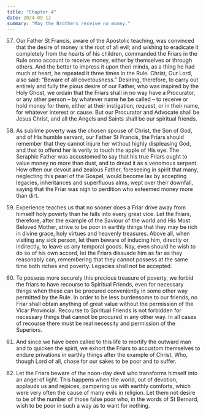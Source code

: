 ```yaml
---
title: "Chapter 4"
date: 2024-09-12
summary: "May the Brothers receive no money."
---
```


57. Our Father St Francis, aware of the Apostolic teaching, was convinced that the desire of money is the root of all evil; and wishing to eradicate it completely from the hearts of his children, commanded the Friars in the Rule onno account to receive money, either by themselves or through others. And the better to impress it upon theri minds, as a thing he had much at heart, he repeated it three times in the Rule. Christ, Our Lord, also said: “Beware of all covetousness.” Desiring, therefore, to carry out entirely and fully the pious desire of our Father, who was inspired by the Holy Ghost, we ordain that the Friars shall in no way have a Procurator, or any other person – by whatever name he be called – to receive or hold money for them, either at their instigation, request, or in their name, for whatever interest or cause. But our Procurator and Advocate shall be Jesus Christ, and all the Angels and Saints shall be our spiritual friends.

58. As sublime poverty was the chosen spouse of Christ, the Son of God, and of His humble servant, our Father St Francis, the Friars should remember that they cannot injure her without highly displeasing God, and that to offend her is verily to touch the apple of His eye. The Seraphic Father was accustomed to say that his true Friars ought to value money no more than dust, and to dread it as a venomous serpent. How often our devout and zealous Father, foreseeing in spirit that many, neglecting this pearl of the Gospel, would become lax by accepting legacies, inheritances and superfluous alms, wept over their downfall, saying that the Friar was nigh to perdition who esteemed money more than dirt.

59. Experience teaches us that no sooner does a Friar drive away from himself holy poverty than he falls into every great vice. Let the Friars, therefore, after the example of the Saviour of the world and His Most Beloved Mother, strive to be poor in earthly things that they may be rich in divine grace, holy virtues and heavenly treasures. Above all, when visiting any sick person, let them beware of inducing him, directly or indirectly, to leave us any temporal goods. Nay, even should he wish to do so of his own accord, let the Friars dissuade him as far as they reasonably can, remembering that they cannot possess at the same time both riches and poverty. Legacies shall not be accepted.

60. To possess more securely this precious treasure of poverty, we forbid the friars to have recourse to Spiritual Friends, even for necessary things when these can be procured conveniently in some other way permitted by the Rule. In order to be less burdensome to our friends, no Friar shall obtain anything of great value without the permission of the Vicar Provincial. Recourse to Spiritual Friends is not forbidden for necessary things that cannot be procured in any other way. In all cases of recourse there must be real necessity and permission of the Superiors.

61. And since we have been called to this life to mortify the outward man and to quicken the spirit, we exhort the Friars to accustom themselves to endure privations in earthly things after the example of Christ, Who, though Lord of all, chose for our sakes to be poor and to suffer.

62. Let the Friars beware of the noon-day devil who transforms himself into an angel of light. This happens when the world, out of devotion, applauds us and rejoices, pampering us with earthly comforts, which were very often the cause of many evils in religion. Let them not desire to be of the number of those false poor who, in the words of St Bernard, wish to be poor in such a way as to want for nothing.

